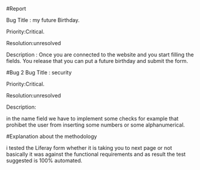 #Report

Bug Title : my future Birthday.

Priority:Critical.

Resolution:unresolved

Description :
Once you are connected to the website and you start filling the fields.
You release that you can put a future birthday and submit the form.


#Bug 2
Bug Title : security

Priority:Critical.

Resolution:unresolved

Description:

in the name field we have to implement some checks for example that prohibet the user from inserting some numbers or some alphanumerical.


#Explanation about the methodology

i tested the Liferay form whether it is taking you to next page or not basically it was against the functional requirements and as result the test suggested is 100% automated.

